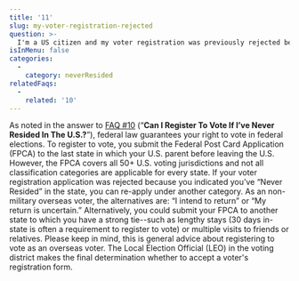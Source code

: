 ```yaml
---
title: '11'
slug: my-voter-registration-rejected
question: >-
  I'm a US citizen and my voter registration was previously rejected because I've never resided in the US. What can I do?
isInMenu: false
categories:
  - 
    category: neverResided
relatedFaqs:
  - 
    related: '10'
---
```

As noted in the answer to [FAQ #10](/faqs/10) (“**Can I Register To Vote If I’ve Never Resided In The U.S.?**”), federal law guarantees your right to vote in federal elections. To register to vote, you submit the Federal Post Card Application (FPCA) to the last state in which your U.S. parent before leaving the U.S. However, the FPCA covers all 50+ U.S. voting jurisdictions and not all classification categories are applicable for every state. If your voter registration application was rejected because you indicated you’ve “Never Resided” in the state, you can re-apply under another category. As an non-military overseas voter, the alternatives are: “I intend to return” or “My return is uncertain.” Alternatively, you could submit your FPCA to another state to which you have a strong tie--such as lengthy stays (30 days in-state is often a requirement to register to vote) or multiple visits to friends or relatives. Please keep in mind, this is general advice about registering to vote as an overseas voter. The Local Election Official (LEO) in the voting district makes the final determination whether to accept a voter's registration form.
